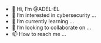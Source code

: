 - 👋 Hi, I’m @ADEL-EL
- 👀 I’m interested in cybersecurity ...
- 🌱 I’m currently learning ...
- 💞️ I’m looking to collaborate on ...
- 📫 How to reach me ...

<!---
ADEL-EL/ADEL-EL is a ✨ special ✨ repository because its `README.md` (this file) appears on your GitHub profile.
You can click the Preview link to take a look at your changes.
--->
